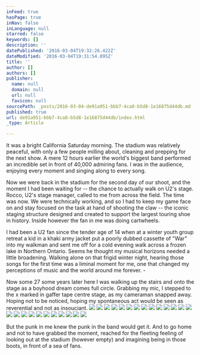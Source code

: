 ```yaml
---
inFeed: true
hasPage: true
inNav: false
inLanguage: null
starred: false
keywords: []
description: ''
datePublished: '2016-03-04T19:32:26.422Z'
dateModified: '2016-03-04T19:31:54.895Z'
title: ''
author: []
authors: []
publisher:
  name: null
  domain: null
  url: null
  favicon: null
sourcePath: _posts/2016-03-04-de91a951-bbb7-4ca8-b5d8-1e16875d44db.md
published: true
url: de91a951-bbb7-4ca8-b5d8-1e16875d44db/index.html
_type: Article

---
```

It was a
bright California Saturday morning. The stadium was relatively peaceful, with
only a few people milling about, cleaning and prepping for the next show. 
A mere 12 hours earlier the world's biggest band performed an incredible set in
front of 40,000 admiring fans.  I was in the audience, enjoying every
moment and singing along to every song.

Now we were
back in the stadium for the second day of our shoot, and the moment I had been
waiting for -- the chance to actually walk on U2's stage.  Rocco, U2's
stage manager, called to me from across the field.  The time was now. We
were technically working, and so I had to keep my game face on and stay focused
on the task at hand of shooting the claw  -- the iconic staging structure
designed and created to support the largest touring shoe in history. 
Inside however the fan in me was doing cartwheels.

I had been a U2 fan since
the tender age of 14 when at a winter youth group retreat a kid in a khaki army
jacket put a poorly dubbed cassette of "War" into my walkman and sent me off
for a cold evening walk across a frozen lake in Northern Ontario.  Seems he
thought my musical horizons needed a little broadening.  Walking alone on
that frigid winter night, hearing those songs for the first time was a liminal
moment for me, one that changed my perceptions of music and the world around me
forever. -

Now some 27 some years later here I was
walking up the stairs and onto the stage as a boyhood dream comes full circle.
 Grabbing my mic, I stepped to the x marked in gaffer tape centre stage,
as my cameraman snapped away.  Hoping not to be noticed, hoping my
spontaneous act would be seen as reverential and not as insouciant.
![](https://the-grid-user-content.s3-us-west-2.amazonaws.com/4b695022-9eeb-430c-9e24-9aa9c33ad84a.jpg)
![](https://the-grid-user-content.s3-us-west-2.amazonaws.com/b617d482-73fd-4048-8a12-534ec651cefd.jpg)
![](https://the-grid-user-content.s3-us-west-2.amazonaws.com/5b01f5f2-c5aa-4337-8f1a-2758a3b812e0.jpg)
![](https://the-grid-user-content.s3-us-west-2.amazonaws.com/63d78795-7bc0-449c-8456-7b3543d231bf.jpg)
![](https://the-grid-user-content.s3-us-west-2.amazonaws.com/15be5935-3da7-4415-ab34-8d017fd35d58.jpg)
![](https://the-grid-user-content.s3-us-west-2.amazonaws.com/0e631bde-e06f-4e23-87fb-fc320ef4adc6.jpg)
![](https://the-grid-user-content.s3-us-west-2.amazonaws.com/381f34ba-fd1f-430d-a473-9d3f80f4fa8c.jpg)
![](https://the-grid-user-content.s3-us-west-2.amazonaws.com/af593267-e9b6-446b-97c9-7728f518d186.jpg)
![](https://the-grid-user-content.s3-us-west-2.amazonaws.com/f4892c08-0494-4cbf-8959-f2ab699a9709.jpg)
![](https://the-grid-user-content.s3-us-west-2.amazonaws.com/0618e79d-5809-4c9c-a97d-b29d59675f18.jpg)
![](https://the-grid-user-content.s3-us-west-2.amazonaws.com/92f0daae-800e-4a37-9f9f-7802d58f177f.jpg)
![](https://the-grid-user-content.s3-us-west-2.amazonaws.com/0be3ed97-ab1c-4dcc-8cc1-672d13fb0676.jpg)
![](https://the-grid-user-content.s3-us-west-2.amazonaws.com/e72ddd73-c9d2-420f-a0aa-a2d1f0d069df.jpg)
![](https://the-grid-user-content.s3-us-west-2.amazonaws.com/70accc45-1aab-4651-9b4d-39b283c0028b.jpg)
![](https://the-grid-user-content.s3-us-west-2.amazonaws.com/b1743a1e-575d-4d22-9632-c856df30c62c.jpg)
![](https://the-grid-user-content.s3-us-west-2.amazonaws.com/1e8ea6c2-69cb-466d-a4ce-0243147e1e4b.jpg)
![](https://the-grid-user-content.s3-us-west-2.amazonaws.com/7679ca4c-03a0-46aa-ab0b-95be977770d6.jpg)
![](https://the-grid-user-content.s3-us-west-2.amazonaws.com/53372167-38f6-4266-9155-25e1858aa265.jpg)
![](https://the-grid-user-content.s3-us-west-2.amazonaws.com/fde648d5-7c8e-4426-9970-ec7d4f59c640.jpg)
![](https://the-grid-user-content.s3-us-west-2.amazonaws.com/75ef4cbe-6fb0-4834-bba3-b620b68f5a8b.jpg)
![](https://the-grid-user-content.s3-us-west-2.amazonaws.com/96aa27a9-99dc-4240-9b35-d15ab866a397.jpg)
![](https://the-grid-user-content.s3-us-west-2.amazonaws.com/64ea84a4-5ce2-4667-8003-fa74651a0c70.jpg)
![](https://the-grid-user-content.s3-us-west-2.amazonaws.com/597fa790-39af-4d71-92ee-1953b53ae4d0.jpg)
![](https://the-grid-user-content.s3-us-west-2.amazonaws.com/5cd9a774-24f1-4acd-8da4-1667b46afad7.jpg)
![](https://the-grid-user-content.s3-us-west-2.amazonaws.com/93e4ca83-dc0c-4050-a520-d7f692c9559a.jpg)

But the punk in me knew the punk in the band
would get it. And to go home and not to have grabbed the moment, reached for
the fleeting feeling of looking out at the stadium (however empty) and
imagining being in those boots, in front of a sea of fans.